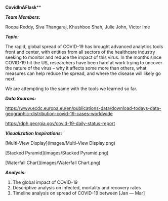 **CovidInAFlask****

***Team Members:***

Roopa Reddy, Siva Thangaraj, Khushboo Shah, Julie John, Victor Ime

***Topic:***

The rapid, global spread of COVID-19 has brought advanced analytics tools front and center, with entities from all sectors of the healthcare industry seeking to monitor and reduce the impact of this virus. In the months since COVID-19 hit the US, researchers have been hard at work trying to uncover the nature of the virus – why it affects some more than others, what measures can help reduce the spread, and where the disease will likely go next.

We are attempting to the same with the tools we learned so far. 

***Data Sources:***

https://www.ecdc.europa.eu/en/publications-data/download-todays-data-geographic-distribution-covid-19-cases-worldwide

https://dph.georgia.gov/covid-19-daily-status-report

***Visualization Inspirations:***

[Multi-View Display](images/Multi-View Display.png)

[Stacked Pyramid](images/Stacked Pyramid.png)

[Waterfall Chart](images/Waterfall Chart.png)



***Analysis:***

1. The global impact of COVID-19
2. Descriptive analysis on infected, mortality and recovery rates
3. Timeline analysis on spread of COVID-19 between [Jan — Mar]







